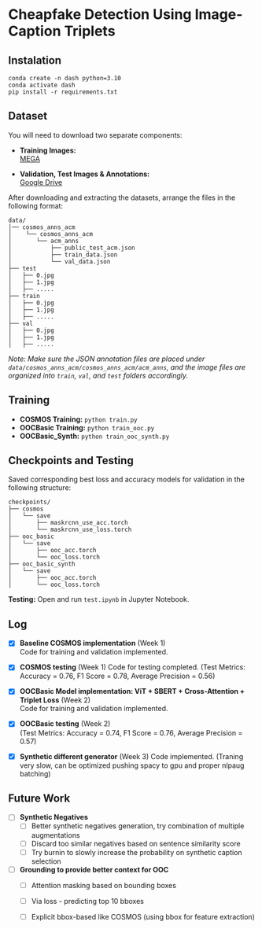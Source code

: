 # Cheapfake Detection Using Image-Caption Triplets

## Instalation
```
conda create -n dash python=3.10
conda activate dash
pip install -r requirements.txt
```

## Dataset
You will need to download two separate components:

- **Training Images:**  
  [MEGA](https://mega.nz/file/EDlCkZqS#bOKW4ezrkeuTqL3TJDznYZwYB4FDJyN1tEpqC3nQTRM)

- **Validation, Test Images & Annotations:**  
  [Google Drive](https://drive.google.com/drive/folders/1wDGX9PE0y8bPeepa-tIS_5MHnfncADEc?usp=sharing)

After downloading and extracting the datasets, arrange the files in the following format:

```
data/
│── cosmos_anns_acm
│    └── cosmos_anns_acm
│       └── acm_anns
│           ├── public_test_acm.json
│           ├── train_data.json
│           └── val_data.json
├── test
│   ├── 0.jpg
│   ├── 1.jpg
│   ├── .....
├── train
│   ├── 0.jpg
│   ├── 1.jpg
│   ├── .....
├── val
│   ├── 0.jpg
│   ├── 1.jpg
│   ├── .....
```
*Note: Make sure the JSON annotation files are placed under `data/cosmos_anns_acm/cosmos_anns_acm/acm_anns`, and the image files are organized into `train`, `val`, and `test` folders accordingly.*

## Training
- **COSMOS Training:** `python train.py`
- **OOCBasic Training:** `python train_ooc.py`
- **OOCBasic_Synth:** `python train_ooc_synth.py`
  
## Checkpoints and Testing
Saved corresponding best loss and accuracy models for validation in the following structure:
```
checkpoints/
├── cosmos
│   └── save
│       ├── maskrcnn_use_acc.torch
│       └── maskrcnn_use_loss.torch
├── ooc_basic
│   └── save
│       ├── ooc_acc.torch
│       └── ooc_loss.torch
├── ooc_basic_synth
│   └── save
│       ├── ooc_acc.torch
│       └── ooc_loss.torch
```

**Testing:** Open and run `test.ipynb` in Jupyter Notebook.


## Log
- [x] **Baseline COSMOS implementation** (Week 1)  
  Code for training and validation implemented. 

- [x] **COSMOS testing** (Week 1)
  Code for testing completed. (Test Metrics: Accuracy = 0.76, F1 Score = 0.78, Average Precision = 0.56)

- [x] **OOCBasic Model implementation: ViT + SBERT + Cross-Attention + Triplet Loss** (Week 2)  
    Code for training and validation implemented.

- [x] **OOCBasic testing** (Week 2)  
    (Test Metrics: Accuracy = 0.74, F1 Score = 0.76, Average Precision = 0.57)

- [x] **Synthetic different generator** (Week 3)
  Code implemented. (Traning very slow, can be optimized pushing spacy to gpu and proper nlpaug batching)

## Future Work

- [ ] **Synthetic Negatives**
  - [ ] Better synthetic negatives generation, try combination of multiple augmentations
  - [ ] Discard too similar negatives based on sentence similarity score
  - [ ] Try burnin to slowly increase the probability on synthetic caption selection

- [ ] **Grounding to provide better context for OOC**  
  - [ ] Attention masking based on bounding boxes
  - [ ] Via loss - predicting top 10 bboxes  
  - [ ] Explicit bbox-based like COSMOS (using bbox for feature extraction)  

